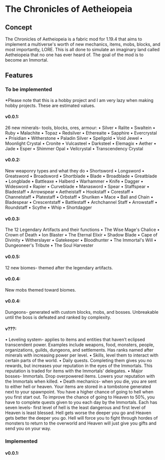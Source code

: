 # The Chronicles of Aetheiopeia

## Concept

The Chronicles of Aetheiopeia is a fabric mod for 1.19.4 that aims to implement a multiverse's worth of new mechanics, items, mobs, blocks, and most importantly, LORE. This is all done to simulate an imaginary land called Aetheiopeia that no one has ever heard of. The goal of the mod is to become an Immortal.

## Features

### To be implemented
*Please note that this is a hobby project and I am very lazy when making hobby projects. These are estimated values.
#### v0.0.1:
26 new minerals- tools, blocks, ores, armour:
•	Silver 
•	Ralite
•	Swaltein
•	Ruby
•	Malachite
•	Topaz
•	Redsilver
•	Ethereaite 
•	Sapphire
•	Evercrystal
•	Prisidian
•	Witherstone
• Paladin Silver
• Spellgold
• Void Jewel
•	Moonlight Crystal
•	Cronite
•	Vulcasteel 
•	Darksteel
•	Elemagix
•	Aether
•	Jade
• Esper
•	Shimmer Opal
•	Veilcrystal 
•	Transcendency Crystal
#### v0.0.2:
New weaponry types and what they do
• Shortsword
• Longsword
• Greatsword
• Broadsword
• Shortblade
• Blade
• Broadblade
• Greatblade
• Longblade
• Battleaxe
• Halberd
• Warhammer
• Knife
• Dagger
• Widesword
• Rapier
• Curveblade
• Manasword
• Spear
• Staffspear
• Bladestaff
• Arrowspear
• Aetheistaff
• Hookstaff
• Corestaff
• Channelstaff
• Platestaff
• Orbstaff
• Shuriken
• Mace
• Ball and Chain
• Bladespear
• Crescentstaff
• Battlestaff
• Archchannel Staff
• Arrowstaff
• Roundstaff
• Scythe
• Whip
• Shortdagger
#### v0.0.3:
The 12 Legendary Artifacts and their functions
• The Wise Mage's Chalice
• Crown of Death
• Ion Blaster
• The Eternal Elixir
• Shadow Blade
• Cape of Divinity
• Witherslayer
• Gatekeeper
• Bloodhunter
• The Immortal's Will
• Dungeoneer's Tribute
• The Soul Harvester
#### v0.0.5:
12 new biomes- themed after the legendary artifacts.
#### v0.0.4:
New mobs themed toward biomes.
#### v0.0.4:
Dungeons- generated with custom blocks, mobs, and bosses. Unbreakable until the boss is defeated and ranked by complexity.
#### v???:
• Leveling system- applies to items and entities that haven’t eclipsed transcendent power. Examples include weapons, food, monsters, people, organizations, guilds, dungeons, and settlements. Has ranks named after minerals with increasing power per level.
• Skills, level them to interact with certain parts of the world.
• Daily quests. Completing them gives you no rewards, but increases your reputation in the eyes of the Immortals. This reputation is traded for items with the Immortals' delegates.
• Major bosses- Immortals. Drop overpowered items. Lowers your reputation with the Immortals when killed.
• Death mechanics- when you die, you are sent to either hell or heaven. Your items are stored in a tombstone generated next to your spawnpoint. You have a higher chance of going to hell when you first start out. To improve the chance of going to Heaven to 50%, you have to complete quests given to you each day by the Immortals. Each has seven levels- first level of hell is the least dangerous and first level of Heaven is least blessed. Hell gets worse the deeper you go and Heaven gets better the deeper you go. Hell will force you to fight through hordes of monsters to return to the overworld and Heaven will just give you gifts and send you on your way.

### Implemented
#### v0.0.1:
